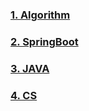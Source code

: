 

### [1. Algorithm](Algorithm/README.md)

### [2. SpringBoot](SpringBoot/README.md)

### [3. JAVA](JAVA/README.md)

### [4. CS](CS/README.md)
